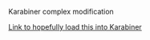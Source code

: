 Karabiner complex modification

[Link to hopefully load this into Karabiner](karabiner://karabiner/assets/complex_modifications/import?url=https%3A%2F%2raw.githubusercontent.com%2FGerk%2Fkarabiner-complex-commands%2Fraw%2Fmaster%2Fcut_copy_paste_to_keypad.json)
